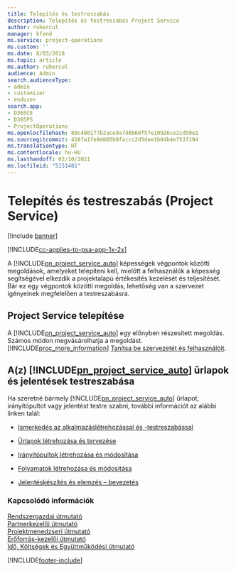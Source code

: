 ```yaml
---
title: Telepítés és testreszabás
description: Telepítés és testreszabás Project Service
author: ruhercul
manager: kfend
ms.service: project-operations
ms.custom: ''
ms.date: 8/03/2018
ms.topic: article
ms.author: ruhercul
audience: Admin
search.audienceType:
- admin
- customizer
- enduser
search.app:
- D365CE
- D365PS
- ProjectOperations
ms.openlocfilehash: 89c480177b2ace9a746b60f57e10926ce2cd59e1
ms.sourcegitcommit: 418fa1fe9d605b8faccc2d5dee1b04b4e753f194
ms.translationtype: HT
ms.contentlocale: hu-HU
ms.lasthandoff: 02/10/2021
ms.locfileid: "5151481"
---
```

# <a name="install-and-customize-project-service"></a>Telepítés és testreszabás (Project Service)

[!include [banner](../includes/psa-now-project-operations.md)]

[!INCLUDE[cc-applies-to-psa-app-1x-2x](../includes/cc-applies-to-psa-app-1x-2x.md)]

A [!INCLUDE[pn_project_service_auto](../includes/pn-project-service-auto.md)] képességek végpontok közötti megoldások, amelyeket telepíteni kell, mielőtt a felhasználók a képesség segítségével elkezdik a projektalapú értékesítés kezelését és teljesítését. Bár ez egy végpontok közötti megoldás, lehetőség van a szervezet igényeinek megfelelően a testreszabásra.  
<!-- TODO: I expect to find the information on how to get and install this here. Please find that and add it here. Same for Project Service.--> 
  
## <a name="install-project-service"></a>Project Service telepítése  
 A [!INCLUDE[pn_project_service_auto](../includes/pn-project-service-auto.md)] egy előnyben részesített megoldás. Számos módon megvásárolhatja a megoldást. [!INCLUDE[proc_more_information](../includes/proc-more-information.md)] [Tanítsa be szervezetét és felhasználóit](https://docs.microsoft.com/dynamics365/customerengagement/on-premises/admin/onboard-your-organization-and-users-to-dynamics-365-online).  
  
## <a name="customize-pn_project_service_auto-forms-and-reports"></a>A(z) [!INCLUDE[pn_project_service_auto](../includes/pn-project-service-auto.md)] űrlapok és jelentések testreszabása  
 Ha szeretné bármely [!INCLUDE[pn_project_service_auto](../includes/pn-project-service-auto.md)] űrlapot, irányítópultot vagy jelentést testre szabni, további információt az alábbi linken talál:  
  
- [Ismerkedés az alkalmazáslétrehozással és -testreszabással](https://docs.microsoft.com/dynamics365/customerengagement/on-premises/customize/getting-started-customization)  
  
- [Űrlapok létrehozása és tervezése](https://docs.microsoft.com/dynamics365/customerengagement/on-premises/customize/create-design-forms)  
  
- [Irányítópultok létrehozása és módosítása](https://docs.microsoft.com/dynamics365/customerengagement/on-premises/customize/create-edit-dashboards)  
  
- [Folyamatok létrehozása és módosítása](https://docs.microsoft.com/dynamics365/customerengagement/on-premises/customize/guide-staff-through-common-tasks-processes)  
  
- [Jelentéskészítés és elemzés – bevezetés](https://docs.microsoft.com/dynamics365/customerengagement/on-premises/analytics/reporting-analytics-with-dynamics-365)  
  
### <a name="see-also"></a>Kapcsolódó információk  
 [Rendszergazdai útmutató](../psa/admin-guide.md)   
 [Partnerkezelői útmutató](../psa/account-manager-guide.md)   
 [Projektmenedzseri útmutató](../psa/project-manager-guide.md)   
 [Erőforrás-kezelői útmutató](../psa/resource-manager-guide.md)   
 [Idő, Költségek és Együttműködési útmutató](../psa/time-expense-collaboration-guide.md)


[!INCLUDE[footer-include](../includes/footer-banner.md)]